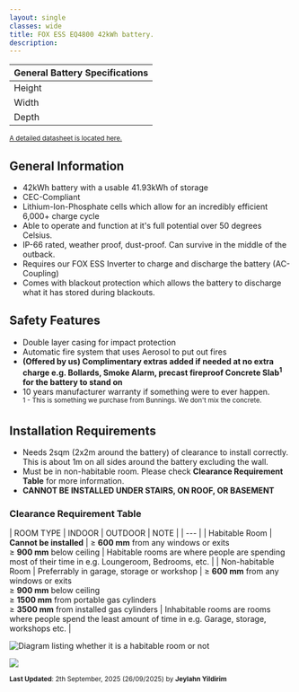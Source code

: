 ```yaml
---
layout: single
classes: wide
title: FOX ESS EQ4800 42kWh battery.
description: 
---
```


| General Battery Specifications |
| --- |
| Height | 1352 mm (~1.4m) |
| Width | 570 mm (~60cm) |
| Depth | 380 mm (~40cm) |

<sup>[A detailed datasheet is located here.](https://www.fox-ess.com/wp-content/uploads/2024/12/EN-EQ4800-Datasheet-V1.2-20241111.pdf)</sup>

## General Information
- 42kWh battery with a usable 41.93kWh of storage
- CEC-Compliant
- Lithium-Ion-Phosphate cells which allow for an incredibly efficient 6,000+ charge cycle
- Able to operate and function at it's full potential over 50 degrees Celsius.
- IP-66 rated, weather proof, dust-proof. Can survive in the middle of the outback.
- Requires our FOX ESS Inverter to charge and discharge the battery (AC-Coupling)
- Comes with blackout protection which allows the battery to discharge what it has stored during blackouts.

## Safety Features
- Double layer casing for impact protection
- Automatic fire system that uses Aerosol to put out fires
- **(Offered by us) Complimentary extras added if needed at no extra charge e.g. Bollards, Smoke Alarm, precast fireproof Concrete Slab<sup>1</sup> for the battery to stand on**
- 10 years manufacturer warranty if something were to ever happen.  
<sup>1 - This is something we purchase from Bunnings. We don't mix the concrete.</sup>

## Installation Requirements
- Needs 2sqm (2x2m around the battery) of clearance to install correctly. This is about 1m on all sides around the battery excluding the wall.
- Must be in non-habitable room. Please check **Clearance Requirement Table** for more information.
- **CANNOT BE INSTALLED UNDER STAIRS, ON ROOF, OR BASEMENT**

### Clearance Requirement Table

| ROOM TYPE | INDOOR | OUTDOOR | NOTE |
| --- |
| Habitable Room | **Cannot be installed** | ≥ **600 mm** from any windows or exits<br> ≥ **900 mm** below ceiling | Habitable rooms are where people are spending most of their time in e.g. Loungeroom, Bedrooms, etc. |
| Non-habitable Room | Preferrably in garage, storage or workshop | ≥ **600 mm** from any windows or exits<br> ≥ **900 mm** below ceiling<br> ≥ **1500 mm** from portable gas cylinders<br> ≥ **3500 mm** from installed gas cylinders | Inhabitable rooms are rooms where people spend the least amount of time in e.g. Garage, storage, workshops etc. |

![Diagram listing whether it is a habitable room or not](https://aussiesolarbatteriesdatabase.github.io/aussiesolarbatteriesdatabase/assets/habitableroom.png "Habitable vs Non-Habitable Rooms")

![](C:\Users\super\OneDrive\Documents\GitHub\aussiesolarbatteriesdatabase\assets\images\habitableroom.png)

<sup>**Last Updated**: 2th September, 2025 (26/09/2025) by **Jeylahn Yildirim**</sup>
